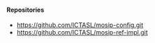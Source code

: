 #### Repositories

-  https://github.com/ICTASL/mosip-config.git
-  https://github.com/ICTASL/mosip-ref-impl.git
